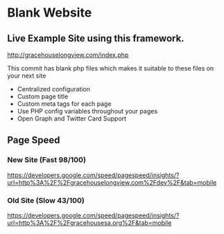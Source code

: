 # Blank Website

## Live Example Site using this framework.
http://gracehouselongview.com/index.php

This commit has blank php files which makes it suitable to these files on your next site

* Centralized configuration 
* Custom page title
* Custom meta tags for each page
* Use PHP config variables throughout your pages
* Open Graph and Twitter Card Support

## Page Speed

### New Site (Fast 98/100)
https://developers.google.com/speed/pagespeed/insights/?url=http%3A%2F%2Fgracehouselongview.com%2Fdev%2F&tab=mobile

### Old Site (Slow 43/100)
https://developers.google.com/speed/pagespeed/insights/?url=http%3A%2F%2Fgracehousesa.org%2F&tab=mobile
